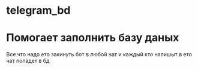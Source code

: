 # telegram_bd
# Помогает заполнить базу даных
Все что надо ето закинуть бот в любой чат и каждый кто напишыт в ето чат попадет в бд
